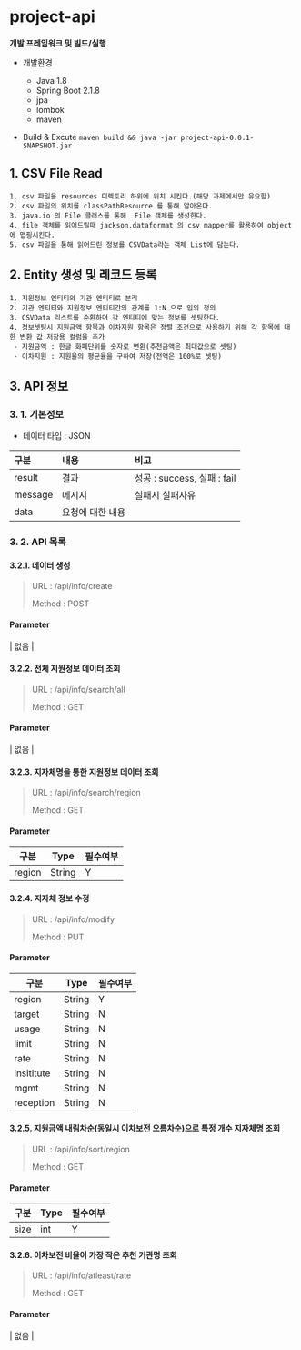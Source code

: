 # project-api

**개발 프레임워크 및 빌드/실행**

- 개발환경
  - Java 1.8
  - Spring Boot 2.1.8
  - jpa 
  - lombok
  - maven

- Build & Excute
​	`maven build && java -jar project-api-0.0.1-SNAPSHOT.jar`


## 1. CSV File Read

```
1. csv 파일을 resources 디렉토리 하위에 위치 시킨다.(해당 과제에서만 유요함)
2. csv 파일의 위치를 classPathResource 를 통해 알아온다. 
3. java.io 의 File 클래스를 통해  File 객체를 생성한다. 
4. file 객체를 읽어드릴때 jackson.dataformat 의 csv mapper를 활용하여 object에 맵핑시킨다.
5. csv 파일을 통해 읽어드린 정보를 CSVData라는 객체 List에 담는다.  
```

## 2. Entity 생성 및 레코드 등록

```
1. 지원정보 엔티티와 기관 엔티티로 분리
2. 기관 엔티티와 지원정보 엔티티간의 관계를 1:N 으로 임의 정의
3. CSVData 리스트를 순환하며 각 엔티티에 맞는 정보를 셋팅한다.
4. 정보셋팅시 지원금액 항목과 이차지원 항목은 정렬 조건으로 사용하기 위해 각 항목에 대한 변환 값 저장용 컬럼을 추가
 - 지원금액 : 한글 화폐단위를 숫자로 변환(추천금액은 최대값으로 셋팅)
 - 이차지원 : 지원율의 평균율을 구하여 저장(전액은 100%로 셋팅)  
```


## 3. API 정보

### 3. 1. 기본정보

- 데이터 타입 : JSON 

| 구분    | 내용             | 비고                             |
| :------ | :--------------- | :---------------------------- |
| result    | 결과                 | 성공 : success, 실패 : fail       |
| message | 메시지           | 실패시 실패사유                        |
| data    | 요청에 대한 내용 |                                  |


### 3. 2. API 목록

#### 3.2.1. 데이터 생성

> URL : /api/info/create
>
> Method : POST
>

#### Parameter 

| 없음  |


#### 3.2.2. 전체 지원정보 데이터 조회

> URL : /api/info/search/all
>
> Method : GET
>

#### Parameter 

| 없음  |

#### 3.2.3. 지자체명을 통한 지원정보 데이터 조회

> URL : /api/info/search/region
>
> Method : GET
>

#### Parameter

| 구분     | Type   | 필수여부 |
| ------ | ------ | -------- |
| region | String | Y        |

#### 3.2.4. 지자체 정보 수정

> URL : /api/info/modify
>
> Method : PUT
>

#### Parameter

| 구분          | Type   | 필수여부 |
| ---------- | ------ | -------- |
| region      | String | Y         |
| target      | String | N         |
| usage      | String | N         |
| limit         | String | N         |
| rate         | String | N         |
| insititute   | String | N         |
| mgmt      | String | N         |
| reception | String | N         |

#### 3.2.5. 지원금액 내림차순(동일시 이차보전 오름차순)으로 특정 개수 지자체명 조회

> URL : /api/info/sort/region
>
> Method : GET
>

#### Parameter

| 구분     | Type   | 필수여부 |
| ------ | ------  | -------- |
| size   | int       | Y        |

#### 3.2.6. 이차보전 비율이 가장 작은 추천 기관명 조회

> URL : /api/info/atleast/rate
>
> Method : GET
>

#### Parameter

| 없음  |